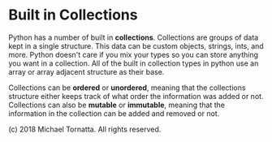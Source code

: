 # Built in Collections

Python has a number of built in **collections**. Collections are groups of data kept in a single structure. This data can be custom objects, strings, ints, and more. Python doesn't care if you mix your types so you can store anything you want in a collection. All of the built in collection types in python use an array or array adjacent structure as their base.

Collections can be **ordered** or **unordered**, meaning that the collections structure either keeps track of what order the information was added or not. Collections can also be **mutable** or **immutable**, meaning that the information in the collection can be added and removed or not.

(c) 2018 Michael Tornatta. All rights reserved.
